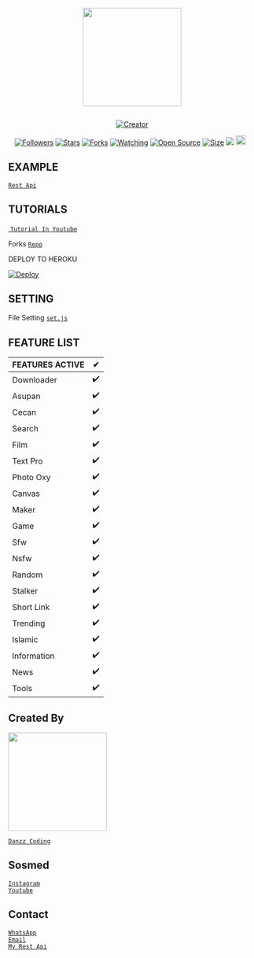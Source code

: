 

<p align="center">
<img src="https://telegra.ph/file/58cdb430e28fca03f6f6c.jpg" width="200" height="200"/>
</p>
<p align="center">
  <a href="#"><img src="http://readme-typing-svg.herokuapp.com?color=00FFFF&center=true&vCenter=true&multiline=false&lines=Welcome+To+My+Rest+Api" alt="">
</p>
<p align="center">
<a href="#"><img title="Creator" src="https://img.shields.io/badge/Creator-haryadin-red.svg?style=for-the-badge&logo=github"></a>
</p>
<p align="center">
<a href="https://github.com/heryadin?tab=followers"><img title="Followers" src="https://img.shields.io/github/followers/heryadin?color=green&style=flat-square"></a>
<a href="https://github.com/heryadin/danzz-api/stargazers/"><img title="Stars" src="https://img.shields.io/github/stars/heryadin/Api?color=white&style=flat-square"></a>
<a href="https://github.com/heryadin/Api/network/members"><img title="Forks" src="https://img.shields.io/github/forks/heryadin/Api?color=yellow&style=flat-square"></a>
<a href="https://github.com/heryadin/Api/watchers"><img title="Watching" src="https://img.shields.io/github/watchers/heryadin/Api?label=Watchers&color=red&style=flat-square"></a>
<a href="https://github.com/heryadin/Api"><img title="Open Source" src="https://badges.frapsoft.com/os/v2/open-source.svg?v=103"></a>
<a href="https://github.com/heryadin/Api/"><img title="Size" src="https://img.shields.io/github/repo-size/heryadin/Api?style=flat-square&color=darkred"></a>
<a href="https://hits.seeyoufarm.com"><img src="https://hits.seeyoufarm.com/api/count/incr/badge.svg?url=https%3A%2F%2Fgithub.com%2Fheryadin%2FApi%2Fhit-counter&count_bg=%2379C83D&title_bg=%23555555&icon=probot.svg&icon_color=%2304FF00&title=hits&edge_flat=false"/></a>
<a href="https://github.com/heryadin/Api/graphs/commit-activity"><img height="20" src="https://img.shields.io/badge/Maintained-No-red.svg"></a>&nbsp;&nbsp;
</p>

## EXAMPLE
[`Rest Api`](https://annavip.site)<br>

## TUTORIALS

<a href="https://youtu.be"><img src="https://img.youtube.com/vi/ZQE_C-TONAg/sddefault.jpg" alt="">
 [`Tutorial In Youtube`](https://youtu.be/ZQE_C-TONAg)<br>


Forks
 [`Repo`](https://github.com/heryadin/Api/fork)<br>

DEPLOY TO HEROKU

[![Deploy](https://www.herokucdn.com/deploy/button.svg)](https://heroku.com/)

## SETTING 
File Setting [`set.js`](https://github.com/heryadin/Api/edit/main/set.js)<br>

## FEATURE LIST

| FEATURES ACTIVE |✔|
| ------------- | ------------- |
| Downloader |✔️|
| Asupan  |✔️|
| Cecan  |✔️|
| Search  |✔️|
| Film  |✔️|
| Text Pro  |✔️|
| Photo Oxy  |✔️|
| Canvas  |✔️|
| Maker  |✔️|
| Game  |✔️|
| Sfw  |✔️|
| Nsfw  |✔️|
| Random  |✔️|
| Stalker |✔️|
| Short Link  |✔️|
| Trending  |✔️|
| Islamic  |✔️|
| Information  |✔️|
| News  |✔️|
| Tools  |✔️|

## Created By

<img src="https://avatars.githubusercontent.com/heryadin" width="200" height="200">

[`Danzz Coding`](https://github.com/heryadin)<br>

## Sosmed

[`Instagram`](https://instagram.com/hariyadin.official)<br>
[`Youtube`](https://youtube.com/c/haryadin)<br>

## Contact

[`WhatsApp`](https://wa.me/6282279601471)<br>
[`Email`](mailto:haryadin321@gmail.com)<br>
[`My Rest Api`](https://annavip.site)<br>
